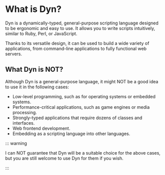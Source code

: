 # What is Dyn?

Dyn is a dynamically-typed, general-purpose scripting language designed to be ergonomic and easy to use. It allows you to write scripts intuitively, similar to Ruby, Perl, or JavaScript.

Thanks to its versatile design, it can be used to build a wide variety of applications, from command-line applications to fully functional web servers.

## What Dyn is NOT?

Although Dyn is a general-purpose language, it might NOT be a good idea to use it in the following cases:

-   Low-level programming, such as for operating systems or embedded systems.
-   Performance-critical applications, such as game engines or media processing.
-   Strongly-typed applications that require dozens of classes and interfaces.
-   Web frontend development.
-   Embedding as a scripting language into other languages.

::: warning

I can NOT guarantee that Dyn will be a suitable choice for the above cases, but you are still welcome to use Dyn for them if you wish.

:::
